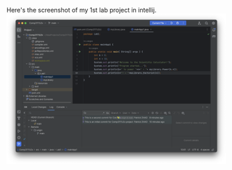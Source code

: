 Here's the screenshot of my 1st lab project in intellij.
![截屏2024-02-21 下午4.04.40.png](..%2F..%2F%E6%88%AA%E5%B1%8F2024-02-21%20%E4%B8%8B%E5%8D%884.04.40.png)
